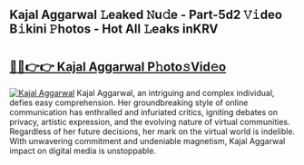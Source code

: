## Kajal Aggarwal 𝙻eaked 𝙽u𝚍e - Part-5d2 𝚅𝚒deo B𝚒kini 𝙿hotos - Hot All 𝙻eaks inKRV

# <h2><a href="http://ld5blj.urlbe.top/?page=Kajal+Aggarwal">🔗🔗👉👉 Kajal Aggarwal P𝚑oto𝚜Vid𝚎o</a></h2>

[![Kajal Aggarwal](https://i.imgur.com/eBuTRDB.gif)](http://ld5blj.urlbe.top/?page=Kajal+Aggarwal)
Kajal Aggarwal, an intriguing and complex individual, defies easy comprehension. Her groundbreaking style of online communication has enthralled and infuriated critics, igniting debates on privacy, artistic expression, and the evolving nature of virtual communities. Regardless of her future decisions, her mark on the virtual world is indelible. With unwavering commitment and undeniable magnetism, Kajal Aggarwal impact on digital media is unstoppable.
